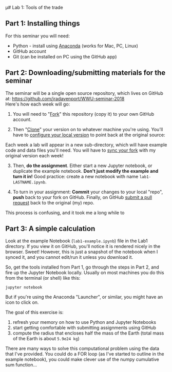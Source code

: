 µ# Lab 1: Tools of the trade

## Part 1: Installing things

For this seminar you will need:
- Python - install using [Anaconda](https://www.anaconda.com/download/) (works for Mac, PC, Linux)
- GitHub account
- Git (can be installed on PC using the GitHub app)


## Part 2: Downloading/submitting materials for the seminar

The seminar will be a single open source repository, which lives on GitHub at:
https://github.com/jradavenport/WWU-seminar-2018 <br/>
Here's how each week will go:

1) You will need to "[Fork](https://help.github.com/articles/fork-a-repo/)" this repository (copy it) to your own GitHub account.

2) Then "[Clone](https://help.github.com/articles/cloning-a-repository/)" your version on to whatever machine you're using. You'll have to [configure your local version](https://help.github.com/articles/configuring-a-remote-for-a-fork/) to point back at the original source:

Each week a lab will appear in a new sub-directory, which will have example code and data files you'll need. You will have to [sync your fork](https://help.github.com/articles/syncing-a-fork/) with my original version each week!


3) Then, **do the assignment**. Either start a new Jupyter notebook, or duplicate the example notebook. **Don't just modify the example and turn it in!** Good practice: create a new notebook with name `lab1-LASTNAME.ipynb`.

4) To turn in your assignment: **Commit** your changes to your local "repo", **push** back to your fork on GitHub. Finally, on GitHub [submit a pull request](https://help.github.com/articles/using-pull-requests/) back to the original (my) repo.

This process is confusing, and it took me a long while to


## Part 3: A simple calculation

Look at the example Notebook (`lab1-example.ipynb`) file in the Lab1 directory. If you view it on GitHub, you'll notice it is rendered nicely in the browser. Sweet! However, this is just a snapshot of the notebook when I synced it, and you cannot edit/run it unless you download it.

So, get the tools installed from Part 1, go through the steps in Part 2, and fire up the Jupyter Notebook locally. Usually on most machines you do this from the terminal (or shell) like this:

    jupyter notebook

But if you're using the Anaconda "Launcher", or similar, you might have an icon to click on.

The goal of this exercise is:
1. refresh your memory on how to use Python and Jupyter Notebooks
2. start getting comfortable with submitting assignments using GitHub
3. compute the radius that encloses half the mass of the Earth (total mass of the Earth is about `5.9e24 kg`)

There are many ways to solve this computational problem using the data that I've provided. You could do a FOR loop (as I've started to outline in the example notebook), you could make clever use of the numpy cumulative sum function...
